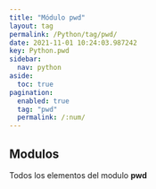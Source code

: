 ```yaml
---
title: "Módulo pwd"
layout: tag
permalink: /Python/tag/pwd/
date: 2021-11-01 10:24:03.987242
key: Python.pwd
sidebar: 
  nav: python
aside: 
  toc: true
pagination: 
  enabled: true
  tag: "pwd"
  permalink: /:num/
---
```


<h2>Modulos</h2>
Todos los elementos del modulo <strong>pwd</strong>
